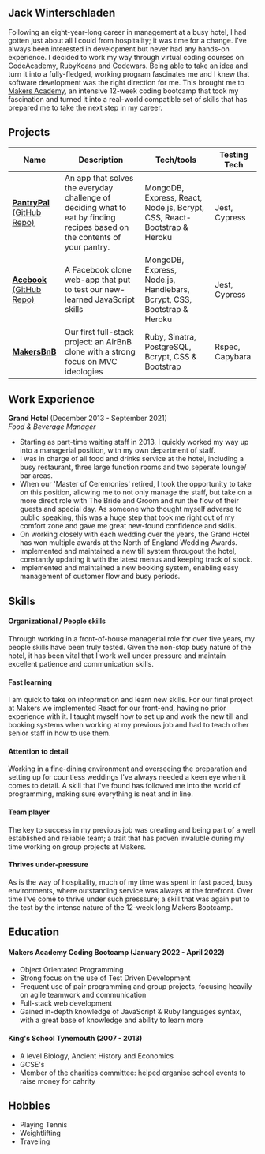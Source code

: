 ## Jack Winterschladen

Following an eight-year-long career in management at a busy hotel, I had gotten just about all I could from hospitality; it was time for a change. 
I've always been interested in development but never had any hands-on experience. I decided to work my way through virtual coding courses on CodeAcademy,
RubyKoans and Codewars. Being able to take an idea and turn it into a fully-fledged, working program fascinates me and I knew that software development
was the right direction for me. This brought me to [Makers Academy](https://makers.tech/hire/), an intensive 12-week coding bootcamp that took my fascination and turned it into a
real-world compatible set of skills that has prepared me to take the next step in my career.


## Projects

| Name                         |    Description      | Tech/tools        | Testing Tech |
| ---------------------------- |  -----------------  | ----------------- | ------------ |
| [**PantryPal**](https://pantrypal2022.herokuapp.com/) <br/> [(GitHub Repo)](https://github.com/EdCope/pantrypal)| An app that solves the everyday challenge of deciding what to eat by finding recipes based on the contents of your pantry. | MongoDB, Express, React, Node.js, Bcrypt, CSS, React-Bootstrap & Heroku | Jest, Cypress |
| [**Acebook**](https://makerverse.herokuapp.com/) <br/> [(GitHub Repo)](https://github.com/nyahehnagi/acebook-makerverse)| A Facebook clone web-app that put to test our new-learned JavaScript skills | MongoDB, Express, Node.js, Handlebars, Bcrypt, CSS, Bootstrap & Heroku | Jest, Cypress |
| [**MakersBnB**](https://github.com/nelsonclaire/Makersbnb)| Our first full-stack project: an AirBnB clone with a strong focus on MVC ideologies | Ruby, Sinatra, PostgreSQL, Bcrypt, CSS & Bootstrap | Rspec, Capybara |


## Work Experience

**Grand Hotel** (December 2013 - September 2021)  
_Food & Beverage Manager_

- Starting as part-time waiting staff in 2013, I quickly worked my way up into a managerial position, with my own department of staff.
- I was in charge of all food and drinks service at the hotel, including a busy restaurant, three large function rooms and two seperate lounge/ bar areas.
- When our 'Master of Ceremonies' retired, I took the opportunity to take on this position, allowing me to not only manage the staff,
  but take on a more direct role with The Bride and Groom and run the flow of their guests and special day. As someone who thought myself adverse to public speaking,
  this was a huge step that took me right out of my comfort zone and gave me great new-found confidence and skills.
- On working closely with each wedding over the years, the Grand Hotel has won multiple awards at the North of England Wedding Awards.
- Implemented and maintained a new till system througout the hotel, constantly updating it with the latest menus and keeping track of stock.
- Implemented and maintained a new booking system, enabling easy management of customer flow and busy periods. 


## Skills

#### Organizational / People skills 

Through working in a front-of-house managerial role for over five years, my people skills have been truly tested.
Given the non-stop busy nature of the hotel, it has been vital that I work well under pressure and maintain excellent
patience and communication skills. 

#### Fast learning

I am quick to take on infoprmation and learn new skills. For our final project at Makers we implemented React for our front-end, having no prior experience with it. I taught myself how to set up and work the new till and booking systems when working at my previous job and had to teach other senior staff in how to use them.

#### Attention to detail

Working in a fine-dining environment and overseeing the preparation and setting up for countless weddings I've always needed a keen eye when it comes to detail.
A skill that I've found has followed me into the world of programming, making sure everything is neat and in line.

#### Team player

The key to success in my previous job was creating and being part of a well established and reliable team; a trait that has proven invaluble during my time working on group projects at Makers.

#### Thrives under-pressure

As is the way of hospitality, much of my time was spent in fast paced, busy environments, where outstanding service was always at the forefront.
Over time I've come to thrive under such presssure; a skill that was again put to the test by the intense nature of the 12-week long Makers Bootcamp.


## Education

#### Makers Academy Coding Bootcamp (January 2022 - April 2022)
- Object Orientated Programming 
- Strong focus on the use of Test Driven Development
- Frequent use of pair programming and group projects, focusing heavily on agile teamwork and communication
- Full-stack web development
- Gained in-depth knowledge of JavaScript & Ruby languages syntax, with a great base of knowledge and ability to learn more

#### King's School Tynemouth (2007 - 2013)

- A level Biology, Ancient History and Economics
- GCSE's
- Member of the charities committee: helped organise school events to raise money for cahrity


## Hobbies

- Playing Tennis
- Weightlifting
- Traveling 
